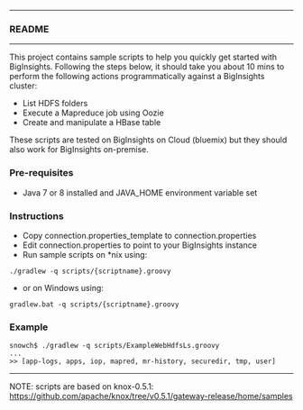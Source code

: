 *********************************************************************
### README
*********************************************************************

This project contains sample scripts to help you quickly get started with BigInsights. Following the steps below, it should take you about 10 mins to perform the following actions programmatically against a BigInsights cluster:

- List HDFS folders
- Execute a Mapreduce job using Oozie
- Create and manipulate a HBase table

These scripts are tested on BigInsights on Cloud (bluemix) but they should also work for BigInsights on-premise.

### Pre-requisites

- Java 7 or 8 installed and JAVA_HOME environment variable set

### Instructions

- Copy connection.properties_template to connection.properties
- Edit connection.properties to point to your BigInsights instance
- Run sample scripts on *nix using:

```
./gradlew -q scripts/{scriptname}.groovy
```

- or on Windows using:

```
gradlew.bat -q scripts/{scriptname}.groovy
```

### Example

```
snowch$ ./gradlew -q scripts/ExampleWebHdfsLs.groovy
...
>> [app-logs, apps, iop, mapred, mr-history, securedir, tmp, user]
```
---

NOTE:  scripts are based on knox-0.5.1: https://github.com/apache/knox/tree/v0.5.1/gateway-release/home/samples

